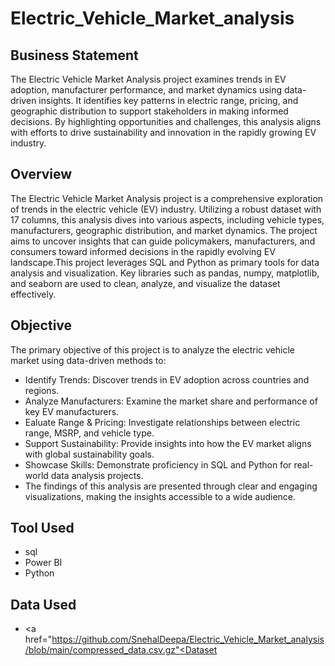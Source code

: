 # Electric_Vehicle_Market_analysis

## Business Statement

The Electric Vehicle Market Analysis project examines trends in EV adoption, manufacturer performance, and market dynamics using data-driven insights. It identifies key patterns in electric range, pricing, and geographic distribution to support stakeholders in making informed decisions. By highlighting opportunities and challenges, this analysis aligns with efforts to drive sustainability and innovation in the rapidly growing EV industry.

## Overview

The Electric Vehicle Market Analysis project is a comprehensive exploration of trends in the electric vehicle (EV) industry. Utilizing a robust dataset with 17 columns, this analysis dives into various aspects, including vehicle types, manufacturers, geographic distribution, and market dynamics. The project aims to uncover insights that can guide policymakers, manufacturers, and consumers toward informed decisions in the rapidly evolving EV landscape.This project leverages SQL and Python as primary tools for data analysis and visualization. Key libraries such as pandas, numpy, matplotlib, and seaborn are used to clean, analyze, and visualize the dataset effectively.

## Objective

The primary objective of this project is to analyze the electric vehicle market using data-driven methods to:
- Identify Trends: Discover trends in EV adoption across countries and regions.
- Analyze Manufacturers: Examine the market share and performance of key EV manufacturers.
- Ealuate Range & Pricing: Investigate relationships between electric range, MSRP, and vehicle type.
- Support Sustainability: Provide insights into how the EV market aligns with global sustainability goals.
- Showcase Skills: Demonstrate proficiency in SQL and Python for real-world data analysis projects.
- The findings of this analysis are presented through clear and engaging visualizations, making the insights accessible to a wide audience.

## Tool Used

- sql
- Power BI
- Python

## Data Used
- <a href="https://github.com/SnehalDeepa/Electric_Vehicle_Market_analysis/blob/main/compressed_data.csv.gz"<Dataset</a>
